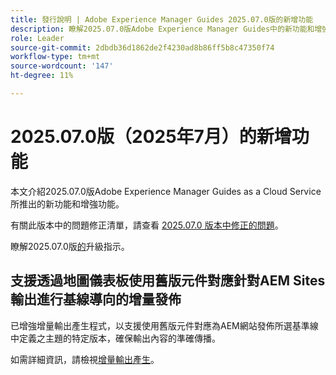 ```yaml
---
title: 發行說明 | Adobe Experience Manager Guides 2025.07.0版的新增功能
description: 瞭解2025.07.0版Adobe Experience Manager Guides中的新功能和增強功能
role: Leader
source-git-commit: 2dbdb36d1862de2f4230ad8b86ff5b8c47350f74
workflow-type: tm+mt
source-wordcount: '147'
ht-degree: 11%

---
```


# 2025.07.0版（2025年7月）的新增功能

本文介紹2025.07.0版Adobe Experience Manager Guides as a Cloud Service所推出的新功能和增強功能。

有關此版本中的問題修正清單，請查看 [2025.07.0 版本中修正的問題](fixed-issues-2025-07-0.md)。

瞭解2025.07.0版[的](../release-info/upgrade-instructions-2025-07-0.md)升級指示。

## 支援透過地圖儀表板使用舊版元件對應針對AEM Sites輸出進行基線導向的增量發佈

已增強增量輸出產生程式，以支援使用舊版元件對應為AEM網站發佈所選基準線中定義之主題的特定版本，確保輸出內容的準確傳播。

如需詳細資訊，請檢視[增量輸出產生](../user-guide/generate-output-aem-site.md)。
